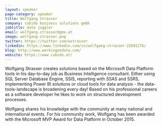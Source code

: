 ```yaml
---
layout: speaker
page-category: speaker
title: Wolfgang Strasser
company: cubido business solutions gmbh
jobtitle: data juggler
email: wolfgang.strasser@gmx.at
image: wolfgang-strasser.png
twitter: https://twitter.com/wstrasser
linkedin: https://www.linkedin.com/in/wolfgang-strasser-22b9127b/
blog: http://www.workingondata.com/
website: https://www.cubido.at/
---
```


Wolfgang Strasser creates solutions based on the Microsoft Data Platform tools in his day-to-day job as Business Intelligence consultant. Either using SQL Server Database Engine, SSIS, reporting with SSAS and SSRS, implementing Power BI solutions or cloud tools for data analysis - the data-tools-landscape is broadening every day! Based on his professional careers as a software developer he likes to work on structured development processes.

Wolfgang shares his knowledge with the community at many national and international events. For his community work, Wolfgang has been awarded with the Microsoft MVP Award for Data Platform in October 2015.